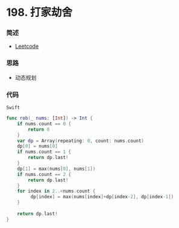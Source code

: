 # 198. 打家劫舍

### 简述

- [Leetcode](https://leetcode-cn.com/problems/house-robber/)

### 思路

- 动态规划

### 代码

`Swift`

```swift
func rob(_ nums: [Int]) -> Int {
    if nums.count == 0 {
        return 0
    }
    var dp = Array(repeating: 0, count: nums.count)
    dp[0] = nums[0]
    if nums.count == 1 {
        return dp.last!
    }
    dp[1] = max(nums[0], nums[1])
    if nums.count == 2 {
        return dp.last!
    }
    for index in 2..<nums.count {
         dp[index] = max(nums[index]+dp[index-2], dp[index-1])
    }
    
    return dp.last!
}

```